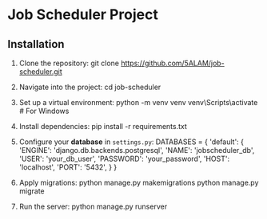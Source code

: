# Job Scheduler Project

## Installation
1. Clone the repository:
git clone https://github.com/5ALAM/job-scheduler.git


2. Navigate into the project:
cd job-scheduler


3. Set up a virtual environment:
python -m venv venv venv\Scripts\activate # For Windows


4. Install dependencies:
pip install -r requirements.txt


5. Configure your **database** in `settings.py`:
DATABASES = { 'default': { 'ENGINE': 'django.db.backends.postgresql', 'NAME': 'jobscheduler_db', 'USER': 'your_db_user', 'PASSWORD': 'your_password', 'HOST': 'localhost', 'PORT': '5432', } }


6. Apply migrations:
python manage.py makemigrations python manage.py migrate


7. Run the server:
python manage.py runserver
